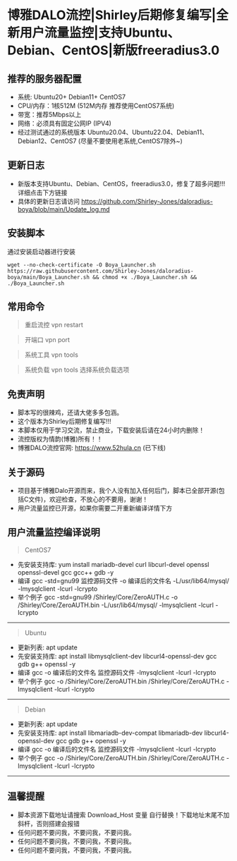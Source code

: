 # 博雅DALO流控|Shirley后期修复编写|全新用户流量监控|支持Ubuntu、Debian、CentOS|新版freeradius3.0

## 推荐的服务器配置
* 系统: Ubuntu20+ Debian11+ CentOS7
* CPU/内存：1核512M (512M内存 推荐使用CentOS7系统)
* 带宽：推荐5Mbps以上
* 网络：必须具有固定公网IP (IPV4)
* 经过测试通过的系统版本 Ubuntu20.04、Ubuntu22.04、Debian11、Debian12、CentOS7 (尽量不要使用老系统,CentOS7除外~)

## 更新日志
* 新版本支持Ubuntu、Debian、CentOS，freeradius3.0，修复了超多问题!!!详细点击下方链接
* 具体的更新日志请访问 https://github.com/Shirley-Jones/daloradius-boya/blob/main/Update_log.md


## 安装脚本
通过安装启动器进行安装
```shell script
wget --no-check-certificate -O Boya_Launcher.sh https://raw.githubusercontent.com/Shirley-Jones/daloradius-boya/main/Boya_Launcher.sh && chmod +x ./Boya_Launcher.sh && ./Boya_Launcher.sh
```

## 常用命令
> 重启流控 vpn restart

> 开端口 vpn port

> 系统工具 vpn tools

> 系统负载 vpn tools 选择系统负载选项


## 免责声明
* 脚本写的很辣鸡，还请大佬多多包涵。
* 这个版本为Shirley后期修复编写!!!
* 本脚本仅用于学习交流，禁止商业，下载安装后请在24小时内删除！
* 流控版权为情韵(博雅)所有！！
* 博雅DALO流控官网: https://www.52hula.cn (已下线)

## 关于源码
* 项目基于博雅Dalo开源而来，我个人没有加入任何后门，脚本已全部开源(包括C文件)，欢迎检查，不放心的不要用，谢谢！
* 用户流量监控已开源，如果你需要二开重新编译详情下方



## 用户流量监控编译说明
> CentOS7 
* 先安装支持库: yum install mariadb-devel curl libcurl-devel openssl openssl-devel gcc gcc++ gdb -y
* 编译 gcc -std=gnu99 监控源码文件 -o 编译后的文件名 -L/usr/lib64/mysql/ -lmysqlclient -lcurl -lcrypto
* 举个例子 gcc -std=gnu99 /Shirley/Core/ZeroAUTH.c -o /Shirley/Core/ZeroAUTH.bin -L/usr/lib64/mysql/ -lmysqlclient -lcurl -lcrypto
----

> Ubuntu
* 更新列表: apt update
* 先安装支持库: apt install libmysqlclient-dev libcurl4-openssl-dev gcc gdb g++ openssl -y
* 编译 gcc -o 编译后的文件名 监控源码文件 -lmysqlclient -lcurl -lcrypto
* 举个例子 gcc -o /Shirley/Core/ZeroAUTH.bin /Shirley/Core/ZeroAUTH.c -lmysqlclient -lcurl -lcrypto
----

> Debian
* 更新列表: apt update
* 先安装支持库: apt install libmariadb-dev-compat libmariadb-dev libcurl4-openssl-dev gcc gdb g++ openssl -y
* 编译 gcc -o 编译后的文件名 监控源码文件 -lmysqlclient -lcurl -lcrypto
* 举个例子 gcc -o /Shirley/Core/ZeroAUTH.bin /Shirley/Core/ZeroAUTH.c -lmysqlclient -lcurl -lcrypto
----

  
## 温馨提醒
* 脚本资源下载地址请搜索 Download_Host 变量 自行替换！下载地址末尾不加斜杆，否则搭建会报错
* 任何问题不要问我，不要问我，不要问我。
* 任何问题不要问我，不要问我，不要问我。
* 任何问题不要问我，不要问我，不要问我。




